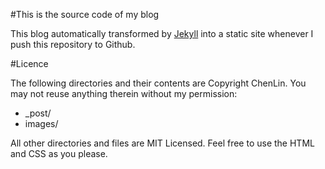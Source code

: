 #This is the source code of my blog

This blog automatically transformed by [Jekyll](http://jekyllrb.com/) into a static site whenever I push this repository to Github.

#Licence

The following directories and their contents are Copyright ChenLin. You may not reuse anything therein without my permission:

+ _post/
+ images/

All other directories and files are MIT Licensed. Feel free to use the HTML and CSS as you please.